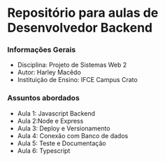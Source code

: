 <h1>Repositório para aulas de Desenvolvedor Backend</h1>

<h3>Informações Gerais</h3>
<ul>
    <li>Disciplina: Projeto de Sistemas Web 2</li>
    <li>Autor: Harley Macêdo</li>
    <li>Instituição de Ensino: IFCE Campus Crato</li>
</ul>

<h3>Assuntos abordados</h3>
<ul>
    <li>Aula 1: Javascript Backend</li>
    <li>Aula 2:Node e Express</li>
    <li>Aula 3: Deploy e Versionamento</li>
    <li>Aula 4: Conexão com Banco de dados</li>
    <li>Aula 5: Teste e Documentação</li>
    <li>Aula 6: Typescript</li>
</ul>